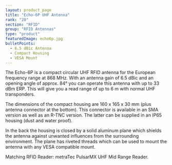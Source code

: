 ```yaml
---
layout: product_page
title: "Echo-6P UHF Antenna"
rank: "20"
section: "RFID"
group: "RFID Antennas"
type: "product"
featuredImage: echo6p.jpg
bulletPoints:
  - 6.5 dBic Antenna 
  - Compact Housing 
  - VESA Mount
---
```

The Echo-6P is a compact circular UHF RFID antenna for the European frequency range at 868 MHz. With an antenna gain of 6.5 dBic and an opening angle of approx. 84° you can operate this antenna with up to 33 dBm ERP. This will give you a read range of up to 6 m with normal UHF transponders.

The dimensions of the compact housing are 160 x 165 x 30 mm (plus antenna connector at the bottom). This connector is available in an SMA version as well as an R-TNC version. The latter can be supplied in an IP65 housing (dust and water proof).

In the back the housing is closed by a solid aluminum plane which shields the antenna against unwanted influences from the surrounding environment. The plane has riveted threads which can be used to mount the antenna with any VESA compatible mount.

Matching RFID Reader: metraTec PulsarMX UHF Mid Range Reader.
